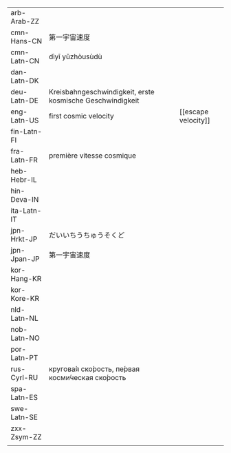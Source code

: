 | | | |
|-|-|-|
| arb-Arab-ZZ |  |  |
| cmn-Hans-CN | 第一宇宙速度 |  |
| cmn-Latn-CN | dìyī yǔzhòusùdù |  |
| dan-Latn-DK |  |  |
| deu-Latn-DE | Kreisbahngeschwindigkeit, erste kosmische Geschwindigkeit |  |
| eng-Latn-US | first cosmic velocity | [[escape velocity]] |
| fin-Latn-FI |  |  |
| fra-Latn-FR | première vitesse cosmique |  |
| heb-Hebr-IL |  |  |
| hin-Deva-IN |  |  |
| ita-Latn-IT |  |  |
| jpn-Hrkt-JP | だいいちうちゅうそくど |  |
| jpn-Jpan-JP | 第一宇宙速度 |  |
| kor-Hang-KR |  |  |
| kor-Kore-KR |  |  |
| nld-Latn-NL |  |  |
| nob-Latn-NO |  |  |
| por-Latn-PT |  |  |
| rus-Cyrl-RU | кругова́я ско́рость, пе́рвая косми́ческая ско́рость |  |
| spa-Latn-ES |  |  |
| swe-Latn-SE |  |  |
| zxx-Zsym-ZZ |  |  |
|  |  |  |